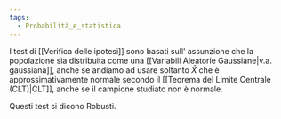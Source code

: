 ```yaml
---
tags:
  - Probabilità_e_statistica
---
```

I test di [[Verifica delle ipotesi]] sono basati sull’ assunzione che la popolazione sia distribuita come una [[Variabili Aleatorie Gaussiane|v.a. gaussiana]], anche se andiamo ad usare soltanto $\bar{X}$ che è approssimativamente normale secondo il [[Teorema del Limite Centrale (CLT)|CLT]], anche se il campione studiato non è normale.

Questi test si dicono Robusti.